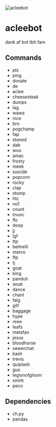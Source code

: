 ![acleebot](https://aclee.nyc3.digitaloceanspaces.com/acleebot.jpg)
  
# acleebot

dank af bot tbh fam

## Commands
- pls
- ping
- donate
- de
- aclee
- cheesesteak
- dumps
- lag
- wawa
- nice
- bro
- pogchamp
- fap
- stoned
- dab
- woo
- amac
- frosty
- meek
- suicide
- popcorn
- rocky
- clap
- stomp
- htc
- no1
- count
- tnuoc
- ftc
- doop
- jj
- lgf
- ttp
- belinelli
- marco
- ftp
- tj
- goat
- king
- panduh
- woat
- dance
- chant
- falg
- gilf
- baggage
- hype
- reee
- leafs
- metsfan
- jesus
- bloodhorse
- sewerchat
- kash
- trevis
- quiplash
- gus
- legionofgloom
- smirk
- peco

## Dependencies
- ch.py
- pandas
